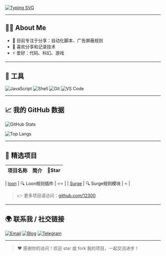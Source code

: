 <!-- 欢迎签名 -->
[![Typing SVG](https://readme-typing-svg.demolab.com/?lines=你好，欢迎来到我的GitHub！;我是12300✨;持续学习，共建开源🌱&font=Fira+Code&pause=1000&color=00BFFF&width=1000&height=45&center=true&vCenter=true)](https://git.io/typing-svg)

---

## 👨‍💻 About Me

- 🌱 目前专注于分享：自动化脚本、广告屏蔽规则
- 💬 喜欢分享和记录技术
- ⚡ 爱好：代码、科幻、游戏

---

## 🧰 工具


![JavaScript](https://img.shields.io/badge/JavaScript-F7DF1E?style=for-the-badge&logo=javascript&logoColor=black)
![Shell](https://img.shields.io/badge/Shell-4EAA25?style=for-the-badge&logo=gnu-bash&logoColor=white)
![Git](https://img.shields.io/badge/Git-F05032?style=for-the-badge&logo=git&logoColor=white)
![VS Code](https://img.shields.io/badge/VS_Code-007ACC?style=for-the-badge&logo=visual-studio-code&logoColor=white)

---

## 📈 我的 GitHub 数据

![GitHub Stats](https://github-readme-stats.vercel.app/api?username=12300&show_icons=true&theme=tokyonight&count_private=true&hide_rank=false)

![Top Langs](https://github-readme-stats.vercel.app/api/top-langs/?username=12300&layout=compact&theme=tokyonight&hide=html,css)

---

## 🚀 精选项目

| 项目名称 | 简介 | 🌟Star |
|----------|------|--------|

| [loon](https://github.com/zz12300/z/tree/main/Script) |   🔍 Loon规则插件 | ⭐⭐ |
| [Surge](https://github.com/zz12300/z/tree/main/sgmodule) | 🔍 Surge规则模块 | ⭐ |

> 👉 更多项目请访问：[github.com/12300](https://github.com/12300)

---

## 🌍 联系我 / 社交链接

[![Email](https://img.shields.io/badge/Email-Contact-red?style=flat-square&logo=gmail&logoColor=white)](mailto:your_email@example.com)
[![Blog](https://img.shields.io/badge/Blog-技术笔记-blue?style=flat-square&logo=hashnode)](https://yourblog.example.com)
[![Telegram](https://img.shields.io/badge/Telegram-频道-blue?style=flat-square&logo=telegram)](https://t.me/yourchannel)

---

> ❤️ 感谢你的访问！欢迎 star 或 fork 我的项目，一起交流进步！
